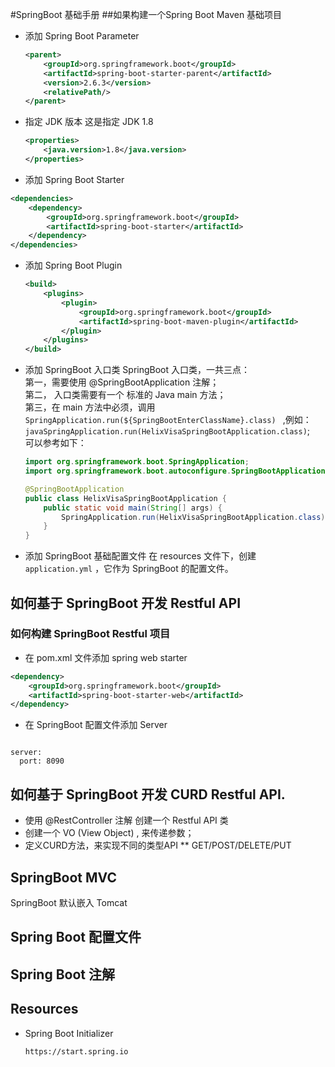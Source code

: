 #SpringBoot 基础手册
##如果构建一个Spring Boot Maven 基础项目
* 添加 Spring Boot Parameter
    ```xml
    <parent>
        <groupId>org.springframework.boot</groupId>
        <artifactId>spring-boot-starter-parent</artifactId>
        <version>2.6.3</version>
        <relativePath/>
    </parent>
    ```
* 指定 JDK 版本
这是指定 JDK 1.8
    ```xml
    <properties>
        <java.version>1.8</java.version>
    </properties>
    ```
* 添加 Spring Boot Starter 
```xml
<dependencies>
    <dependency>
        <groupId>org.springframework.boot</groupId>
        <artifactId>spring-boot-starter</artifactId>
    </dependency>
</dependencies>
```

* 添加 Spring Boot Plugin
    ```xml
    <build>
        <plugins>
            <plugin>
                <groupId>org.springframework.boot</groupId>
                <artifactId>spring-boot-maven-plugin</artifactId>
            </plugin>
        </plugins>
    </build>
    ```
 
* 添加 SpringBoot 入口类
SpringBoot 入口类，一共三点：    
第一，需要使用 @SpringBootApplication 注解；   
第二， 入口类需要有一个 标准的 Java main 方法；  
第三，在 main 方法中必须，调用 ```SpringApplication.run(${SpringBootEnterClassName}.class) ``` ,例如： ``` javaSpringApplication.run(HelixVisaSpringBootApplication.class)```;    
可以参考如下：
    ```java
    import org.springframework.boot.SpringApplication;
    import org.springframework.boot.autoconfigure.SpringBootApplication;
    
    @SpringBootApplication
    public class HelixVisaSpringBootApplication {
        public static void main(String[] args) {
            SpringApplication.run(HelixVisaSpringBootApplication.class);
        }
    }
    ``` 
* 添加 SpringBoot 基础配置文件
在 resources 文件下，创建 `application.yml` ，它作为 SpringBoot 的配置文件。

## 如何基于 SpringBoot 开发 Restful API

### 如何构建 SpringBoot Restful 项目
* 在 pom.xml 文件添加 spring web starter
```xml
<dependency>
    <groupId>org.springframework.boot</groupId>
    <artifactId>spring-boot-starter-web</artifactId>
</dependency>
```
* 在 SpringBoot 配置文件添加 Server 
```shell script

server:
  port: 8090
```
## 如何基于 SpringBoot 开发 CURD Restful API.
* 使用 @RestController 注解 创建一个 Restful API 类
* 创建一个 VO (View Object) , 来传递参数；
* 定义CURD方法，来实现不同的类型API
** GET/POST/DELETE/PUT


## SpringBoot MVC
SpringBoot 默认嵌入 Tomcat
## Spring Boot 配置文件
## Spring Boot 注解
## Resources
* Spring Boot Initializer
    ```xml
    https://start.spring.io
    ```